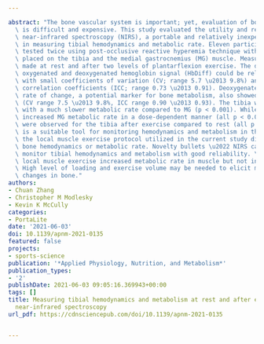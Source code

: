 ---
abstract: "The bone vascular system is important; yet, evaluation of bone hemodynamics\
  \ is difficult and expensive. This study evaluated the utility and reliability of\
  \ near-infrared spectroscopy (NIRS), a portable and relatively inexpensive device,\
  \ in measuring tibial hemodynamics and metabolic rate. Eleven participants were\
  \ tested twice using post-occlusive reactive hyperemia technique with the NIRS probes\
  \ placed on the tibia and the medial gastrocnemius (MG) muscle. Measurements were\
  \ made at rest and after two levels of plantarflexion exercise. The difference between\
  \ oxygenated and deoxygenated hemoglobin signal (HbDiff) could be reliably measured\
  \ with small coefficients of variation (CV; range 5.7 \u2013 9.8%) and high intraclass\
  \ correlation coefficients (ICC; range 0.73 \u2013 0.91). Deoxygenated hemoglobin\
  \ rate of change, a potential marker for bone metabolism, also showed good reliability\
  \ (CV range 7.5 \u2013 9.8%, ICC range 0.90 \u2013 0.93). The tibia was characterized\
  \ with a much slower metabolic rate compared to MG (p < 0.001). While exercise significantly\
  \ increased MG metabolic rate in a dose-dependent manner (all p < 0.05), no changes\
  \ were observed for the tibia after exercise compared to rest (all p > 0.05). NIRS\
  \ is a suitable tool for monitoring hemodynamics and metabolism in the tibia. However,\
  \ the local muscle exercise protocol utilized in the current study did not influence\
  \ bone hemodynamics or metabolic rate. Novelty bullets \u2022 NIRS can be used to\
  \ monitor tibial hemodynamics and metabolism with good reliability. \u2022 Short-duration\
  \ local muscle exercise increased metabolic rate in muscle but not in bone. \u2022\
  \ High level of loading and exercise volume may be needed to elicit measurable metabolic\
  \ changes in bone."
authors:
- Chuan Zhang
- Christopher M Modlesky
- Kevin K McCully
categories:
- PortaLite
date: '2021-06-03'
doi: 10.1139/apnm-2021-0135
featured: false
projects:
- sports-science
publication: '*Applied Physiology, Nutrition, and Metabolism*'
publication_types:
- '2'
publishDate: 2021-06-03 09:05:16.369943+00:00
tags: []
title: Measuring tibial hemodynamics and metabolism at rest and after exercise using
  near-infrared spectroscopy
url_pdf: https://cdnsciencepub.com/doi/10.1139/apnm-2021-0135

---

